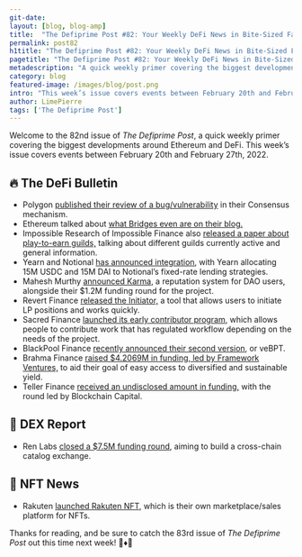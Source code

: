 ```yaml
---
git-date:
layout: [blog, blog-amp]
title:  "The Defiprime Post #82: Your Weekly DeFi News in Bite-Sized Fashion"
permalink: post82
h1title: "The Defiprime Post #82: Your Weekly DeFi News in Bite-Sized Fashion"
pagetitle: "The Defiprime Post #82: Your Weekly DeFi News in Bite-Sized Fashion"
metadescription: "A quick weekly primer covering the biggest developments around Ethereum and DeFi. This week’s issue covers events between February 20th and February 27th, 2022"
category: blog
featured-image: /images/blog/post.png
intro: "This week’s issue covers events between February 20th and February 27th, 2022"
author: LimePierre
tags: ['The Defiprime Post']
---
```


Welcome to the 82nd issue of _The Defiprime Post_, a quick weekly primer covering the biggest developments around Ethereum and DeFi. This week’s issue covers events between February 20th and February 27th, 2022.


## 🔥 The DeFi Bulletin

* Polygon [published their review of a bug/vulnerability](https://medium.com/immunefi/polygon-consensus-bypass-bugfix-review-7076ce5047fe) in their Consensus mechanism.
* Ethereum talked about [what Bridges even are on their blog.](https://ethereum.org/en/bridges/?s=09)
* Impossible Research of Impossible Finance also [released a paper about play-to-earn guilds,](https://mirror.xyz/impossibleresearch.eth/236nGOWYI2HWUQ91_nNUykvicuNo82uJnB2Mz4qFJ44) talking about different guilds currently active and general information.
* Yearn and Notional [has announced integration](https://blog.notional.finance/yearn-notional-integration/), with Yearn allocating 15M USDC and 15M DAI to Notional’s fixed-rate lending strategies.
* Mahesh Murthy [announced Karma,](https://mirror.xyz/0xf768f5F340e89698465Fc7C12F31cB485fFf98D2/pzsgfd1qkFXuY9nt8xzMe2ORROmta60p7A5GFoIqHPw?s=09) a reputation system for DAO users, alongside their $1.2M funding round for the project.
* Revert Finance [released the Initiator,](https://medium.com/@revert_finance/presenting-the-initiator-3450f63d6b7e) a tool that allows users to initiate LP positions and works quickly.
* Sacred Finance [launched its early contributor program](https://sacredfinance.medium.com/sacreds-early-contributor-program-launches-4d989e702bd8), which allows people to contribute work that has regulated workflow depending on the needs of the project.
* BlackPool Finance [recently announced their second version](https://blog.blackpool.finance/meet-blackpool-v2-vebpt-has-landed/?s=09), or veBPT.
* Brahma Finance [raised $4.2069M in funding, led by Framework Ventures,](https://blog.brahma.fi/brahma-raised-4-2069-million/) to aid their goal of easy access to diversified and sustainable yield.
* Teller Finance [received an undisclosed amount in funding,](https://medium.com/teller-finance/teller-secures-a-strategic-funding-round-from-major-partners-to-decentralize-unsecured-lending-15e654885626) with the round led by Blockchain Capital.

## 💱 DEX Report

*  Ren Labs [closed a $7.5M funding round](https://www.coindesk.com/business/2022/02/23/ren-labs-raises-75m-for-catalog-cross-chain-exchange/?s=09), aiming to build a cross-chain catalog exchange.

## 💎 NFT News

* Rakuten [launched Rakuten NFT,](https://global.rakuten.com/corp/news/press/2022/0225_01.html) which is their own marketplace/sales platform for NFTs.  

Thanks for reading, and be sure to catch the 83rd issue of _The_ _Defiprime Post_ out this time next week! 👋♦️👋
